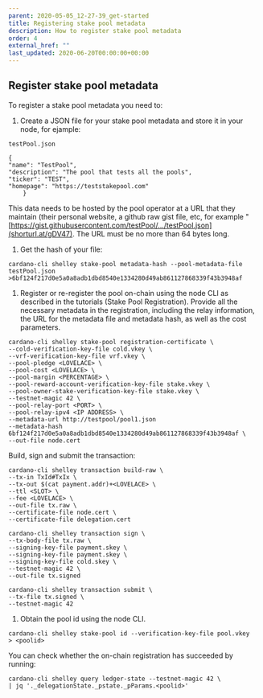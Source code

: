 ```yaml
---
parent: 2020-05-05_12-27-39_get-started
title: Registering stake pool metadata
description: How to register stake pool metadata
order: 4
external_href: ""
last_updated: 2020-06-20T00:00:00+00:00
---
```


## Register stake pool metadata

To register a stake pool metadata you need to:

1. Create a JSON file for your stake pool metadata and store it in your node, for ejample:

 `testPool.json`  

```shell
{
"name": "TestPool",
"description": "The pool that tests all the pools",
"ticker": "TEST",
"homepage": "https://teststakepool.com"
    }
```
This data needs to be hosted by the pool operator at a URL that they maintain (their personal website, a github raw gist file, etc, for example "[https://gist.githubusercontent.com/testPool/.../testPool.json](shorturl.at/gDV47). The URL must be no more than 64 bytes long.

1. Get the hash of your file:
```shell
cardano-cli shelley stake-pool metadata-hash --pool-metadata-file testPool.json
>6bf124f217d0e5a0a8adb1dbd8540e1334280d49ab861127868339f43b3948af
```
1. Register or re-register the pool on-chain using the node CLI as described in the tutorials (Stake Pool Registration).  Provide all the necessary metadata in the registration, including the relay information, the URL for the metadata file and metadata hash, as well as the cost parameters.  

```shell
cardano-cli shelley stake-pool registration-certificate \
--cold-verification-key-file cold.vkey \
--vrf-verification-key-file vrf.vkey \
--pool-pledge <LOVELACE> \
--pool-cost <LOVELACE> \
--pool-margin <PERCENTAGE> \
--pool-reward-account-verification-key-file stake.vkey \
--pool-owner-stake-verification-key-file stake.vkey \
--testnet-magic 42 \
--pool-relay-port <PORT> \
--pool-relay-ipv4 <IP ADDRESS> \
--metadata-url http://testpool/pool1.json
--metadata-hash 6bf124f217d0e5a0a8adb1dbd8540e1334280d49ab861127868339f43b3948af \
--out-file node.cert        
```
Build, sign and submit the transaction:
```shell
cardano-cli shelley transaction build-raw \
--tx-in TxId#TxIx \
--tx-out $(cat payment.addr)+<LOVELACE> \
--ttl <SLOT> \
--fee <LOVELACE> \
--out-file tx.raw \
--certificate-file node.cert \
--certificate-file delegation.cert             
```

```shell
cardano-cli shelley transaction sign \
--tx-body-file tx.raw \
--signing-key-file payment.skey \
--signing-key-file payment.skey \
--signing-key-file cold.skey \
--testnet-magic 42 \
--out-file tx.signed
```

```shell
cardano-cli shelley transaction submit \
--tx-file tx.signed \
--testnet-magic 42
```

1. Obtain the pool id using the node CLI.
```shell
cardano-cli shelley stake-pool id --verification-key-file pool.vkey
> <poolid>
```
You can check whether the on-chain registration has succeeded by running:
```shell
cardano-cli shelley query ledger-state --testnet-magic 42 \
| jq '._delegationState._pstate._pParams.<poolid>'
```
